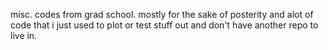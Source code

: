 misc. codes from grad school. mostly for the sake of posterity and alot of code that i just used to plot or test stuff out and don't have another repo to live in. 
